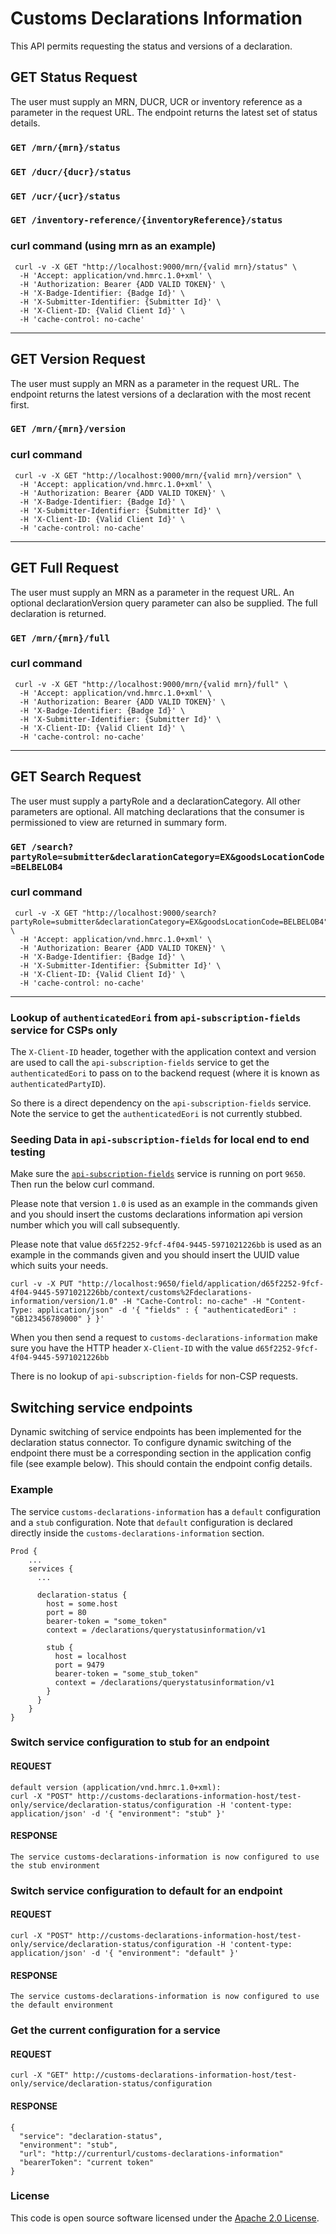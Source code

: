
# Customs Declarations Information

This API permits requesting the status and versions of a declaration.


## GET Status Request 

The user must supply an MRN, DUCR, UCR or inventory reference as a parameter in the request URL. The endpoint returns the latest set of status details.

 ### `GET /mrn/{mrn}/status`
 ### `GET /ducr/{ducr}/status`
 ### `GET /ucr/{ucr}/status`
 ### `GET /inventory-reference/{inventoryReference}/status`

 ### curl command (using mrn as an example)
 ```
  curl -v -X GET "http://localhost:9000/mrn/{valid mrn}/status" \
   -H 'Accept: application/vnd.hmrc.1.0+xml' \
   -H 'Authorization: Bearer {ADD VALID TOKEN}' \
   -H 'X-Badge-Identifier: {Badge Id}' \
   -H 'X-Submitter-Identifier: {Submitter Id}' \
   -H 'X-Client-ID: {Valid Client Id}' \
   -H 'cache-control: no-cache' 

 ```
---
## GET Version Request

The user must supply an MRN as a parameter in the request URL. The endpoint returns the latest versions of a declaration with the most recent first.

 ### `GET /mrn/{mrn}/version`

### curl command
 ```
  curl -v -X GET "http://localhost:9000/mrn/{valid mrn}/version" \
   -H 'Accept: application/vnd.hmrc.1.0+xml' \
   -H 'Authorization: Bearer {ADD VALID TOKEN}' \
   -H 'X-Badge-Identifier: {Badge Id}' \
   -H 'X-Submitter-Identifier: {Submitter Id}' \
   -H 'X-Client-ID: {Valid Client Id}' \
   -H 'cache-control: no-cache' 

 ```
---
## GET Full Request

The user must supply an MRN as a parameter in the request URL. An optional declarationVersion query parameter can also be supplied. The full declaration is returned.

### `GET /mrn/{mrn}/full`

### curl command
 ```
  curl -v -X GET "http://localhost:9000/mrn/{valid mrn}/full" \
   -H 'Accept: application/vnd.hmrc.1.0+xml' \
   -H 'Authorization: Bearer {ADD VALID TOKEN}' \
   -H 'X-Badge-Identifier: {Badge Id}' \
   -H 'X-Submitter-Identifier: {Submitter Id}' \
   -H 'X-Client-ID: {Valid Client Id}' \
   -H 'cache-control: no-cache' 

 ```
---
## GET Search Request

The user must supply a partyRole and a declarationCategory. All other parameters are optional. All matching declarations that the consumer is permissioned to view are returned in summary form.

### `GET /search?partyRole=submitter&declarationCategory=EX&goodsLocationCode=BELBELOB4`

### curl command
 ```
  curl -v -X GET "http://localhost:9000/search?partyRole=submitter&declarationCategory=EX&goodsLocationCode=BELBELOB4" \
   -H 'Accept: application/vnd.hmrc.1.0+xml' \
   -H 'Authorization: Bearer {ADD VALID TOKEN}' \
   -H 'X-Badge-Identifier: {Badge Id}' \
   -H 'X-Submitter-Identifier: {Submitter Id}' \
   -H 'X-Client-ID: {Valid Client Id}' \
   -H 'cache-control: no-cache' 

 ```
---

### Lookup of `authenticatedEori` from `api-subscription-fields` service for CSPs only

The `X-Client-ID` header, together with the application context and version are used
 to call the `api-subscription-fields` service to get the `authenticatedEori` to pass on to the backend request (where it is known as `authenticatedPartyID`).

So there is a direct dependency on the `api-subscription-fields` service. Note the service to get the `authenticatedEori` is not currently stubbed. 

### Seeding Data in `api-subscription-fields` for local end to end testing

Make sure the [`api-subscription-fields`](https://github.com/hmrc/api-subscription-fields) service is running on port `9650`. Then run the below curl command.

Please note that version `1.0` is used as an example in the commands given and you should insert the customs declarations information api version number which you will call subsequently.

Please note that value `d65f2252-9fcf-4f04-9445-5971021226bb` is used as an example in the commands given and you should insert the UUID value which suits your needs.

    curl -v -X PUT "http://localhost:9650/field/application/d65f2252-9fcf-4f04-9445-5971021226bb/context/customs%2Fdeclarations-information/version/1.0" -H "Cache-Control: no-cache" -H "Content-Type: application/json" -d '{ "fields" : { "authenticatedEori" : "GB123456789000" } }'

When you then send a request to `customs-declarations-information` make sure you have the HTTP header `X-Client-ID` with the value `d65f2252-9fcf-4f04-9445-5971021226bb`

There is no lookup of `api-subscription-fields` for non-CSP requests.

## Switching service endpoints

Dynamic switching of service endpoints has been implemented for the declaration status connector. To configure dynamic
switching of the endpoint there must be a corresponding section in the application config file
(see example below). This should contain the endpoint config details.


### Example
The service `customs-declarations-information` has a `default` configuration and a `stub` configuration. Note
that `default` configuration is declared directly inside the `customs-declarations-information` section.

    Prod {
        ...
        services {
          ...

          declaration-status {
            host = some.host
            port = 80
            bearer-token = "some_token"
            context = /declarations/querystatusinformation/v1

            stub {
              host = localhost
              port = 9479
              bearer-token = "some_stub_token"
              context = /declarations/querystatusinformation/v1
            }
          }
        }
    }
    
### Switch service configuration to stub for an endpoint

#### REQUEST
    default version (application/vnd.hmrc.1.0+xml):
    curl -X "POST" http://customs-declarations-information-host/test-only/service/declaration-status/configuration -H 'content-type: application/json' -d '{ "environment": "stub" }'
    
#### RESPONSE

    The service customs-declarations-information is now configured to use the stub environment

### Switch service configuration to default for an endpoint

#### REQUEST

    curl -X "POST" http://customs-declarations-information-host/test-only/service/declaration-status/configuration -H 'content-type: application/json' -d '{ "environment": "default" }'

#### RESPONSE


    The service customs-declarations-information is now configured to use the default environment

### Get the current configuration for a service

#### REQUEST

    curl -X "GET" http://customs-declarations-information-host/test-only/service/declaration-status/configuration

#### RESPONSE

    {
      "service": "declaration-status",
      "environment": "stub",
      "url": "http://currenturl/customs-declarations-information"
      "bearerToken": "current token"
    }



### License

This code is open source software licensed under the [Apache 2.0 License]("http://www.apache.org/licenses/LICENSE-2.0.html").
